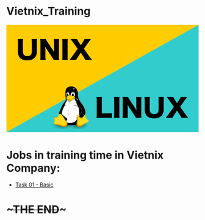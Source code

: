 # Vietnix_Training
![](UnixvsLinux.png)
# **Jobs in training time in Vietnix Company:**
* [Task 01 - Basic](https://github.com/namluucong/Vietnix_Training/tree/main/task1)

# **~~~THE END~~~**

